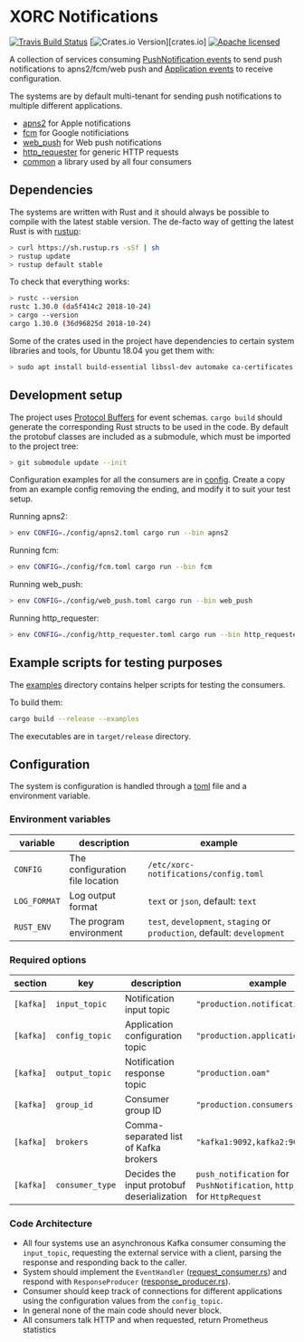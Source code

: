 # XORC Notifications

[![Travis Build Status](https://api.travis-ci.org/xray-tech/xorc-notifications.svg?branch=master)](https://travis-ci.org/xray-tech/xorc-notifications)
[![Crates.io Version](https://img.shields.io/crates/v/xorc-notifications.svg?style=flat-square)][crates.io]
[![Apache licensed](https://img.shields.io/badge/license-apache-blue.svg)](./LICENSE)

A collection of services consuming [PushNotification
events](https://github.com/xray-tech/xorc-events/blob/master/notification/push_notification.proto)
to send push notifications to apns2/fcm/web push and [Application
events](https://github.com/xray-tech/xorc-events/blob/master/application.proto) to receive configuration.

The systems are by default multi-tenant for sending push notifications to multiple different applications.

- [apns2](src/apns2) for Apple notifications
- [fcm](src/fcm) for Google notificiations
- [web_push](src/web_push) for Web push notifications
- [http_requester](src/http_requester) for generic HTTP requests
- [common](src/common) a library used by all four consumers

## Dependencies

The systems are written with Rust and it should always be possible to compile
with the latest stable version. The de-facto way of getting the latest Rust is
with [rustup](https://rustup.rs/):

```bash
> curl https://sh.rustup.rs -sSf | sh
> rustup update
> rustup default stable
```

To check that everything works:

```bash
> rustc --version
rustc 1.30.0 (da5f414c2 2018-10-24)
> cargo --version
cargo 1.30.0 (36d96825d 2018-10-24)
```

Some of the crates used in the project have dependencies to certain system
libraries and tools, for Ubuntu 18.04 you get them with:

```bash
> sudo apt install build-essential libssl-dev automake ca-certificates libffi-dev protobuf-compiler
```

## Development setup

The project uses [Protocol
Buffers](https://developers.google.com/protocol-buffers/) for event schemas.
`cargo build` should generate the corresponding Rust structs to be used in the
code. By default the protobuf classes are included as a submodule, which must be
imported to the project tree:

```bash
> git submodule update --init
```

Configuration examples for all the consumers are in [config](config/). Create a
copy from an example config removing the ending, and modify it to suit your test
setup.

Running apns2:

```bash
> env CONFIG=./config/apns2.toml cargo run --bin apns2
```

Running fcm:

```bash
> env CONFIG=./config/fcm.toml cargo run --bin fcm
```

Running web_push:

```bash
> env CONFIG=./config/web_push.toml cargo run --bin web_push
```

Running http_requester:

```bash
> env CONFIG=./config/http_requester.toml cargo run --bin http_requester
```

## Example scripts for testing purposes

The [examples](examples/) directory contains helper scripts for testing the
consumers.

To build them:

```bash
cargo build --release --examples
```

The executables are in `target/release` directory.

## Configuration
The system is configuration is handled through a
[toml](https://github.com/toml-lang/toml) file and a environment variable.

### Environment variables

variable     | description                         | example
-------------|-------------------------------------|----------------------------------
`CONFIG`     | The configuration file location     | `/etc/xorc-notifications/config.toml`
`LOG_FORMAT` | Log output format                   | `text` or `json`, default: `text`
`RUST_ENV`   | The program environment             | `test`, `development`, `staging` or `production`, default: `development`

### Required options

section   | key             | description                                | example
----------|-----------------|--------------------------------------------|----------------------------------
`[kafka]` | `input_topic`   | Notification input topic                   | `"production.notifications.apns"`
`[kafka]` | `config_topic`  | Application configuration topic            | `"production.applications"`
`[kafka]` | `output_topic`  | Notification response topic                | `"production.oam"`
`[kafka]` | `group_id`      | Consumer group ID                          | `"production.consumers.apns"`
`[kafka]` | `brokers`       | Comma-separated list of Kafka brokers      | `"kafka1:9092,kafka2:9092"`
`[kafka]` | `consumer_type` | Decides the input protobuf deserialization | `push_notification` for `PushNotification`, `http_request` for `HttpRequest`

### Code Architecture

- All four systems use an asynchronous Kafka consumer consuming the `input_topic`,
  requesting the external service with a client, parsing the response and
  responding back to the caller.
- System should implement the `EventHandler`
  ([request_consumer.rs](src/common/kafka/request_consumer.rs)) and respond with
  `ResponseProducer`
  ([response_producer.rs](src/common/kafka/response_producer.rs)).
- Consumer should keep track of connections for different applications using
  the configuration values from the `config_topic`.
- In general none of the main code should never block.
- All consumers talk HTTP and when requested, return Prometheus statistics
